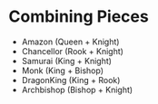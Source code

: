 # Combining Pieces

* Amazon (Queen + Knight)
* Chancellor (Rook + Knight)
* Samurai (King + Knight)
* Monk (King + Bishop)
* DragonKing (King + Rook)
* Archbishop (Bishop + Knight)
